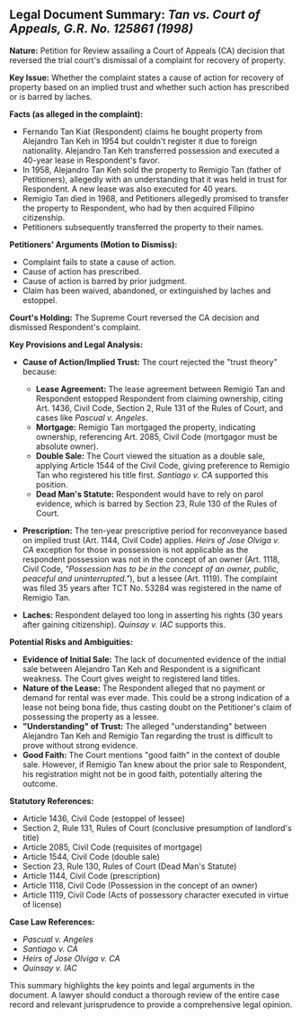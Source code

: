 ## Legal Document Summary: *Tan vs. Court of Appeals, G.R. No. 125861 (1998)*

**Nature:** Petition for Review assailing a Court of Appeals (CA) decision that reversed the trial court's dismissal of a complaint for recovery of property.

**Key Issue:** Whether the complaint states a cause of action for recovery of property based on an implied trust and whether such action has prescribed or is barred by laches.

**Facts (as alleged in the complaint):**

*   Fernando Tan Kiat (Respondent) claims he bought property from Alejandro Tan Keh in 1954 but couldn't register it due to foreign nationality. Alejandro Tan Keh transferred possession and executed a 40-year lease in Respondent's favor.
*   In 1958, Alejandro Tan Keh sold the property to Remigio Tan (father of Petitioners), allegedly with an understanding that it was held in trust for Respondent. A new lease was also executed for 40 years.
*   Remigio Tan died in 1968, and Petitioners allegedly promised to transfer the property to Respondent, who had by then acquired Filipino citizenship.
*   Petitioners subsequently transferred the property to their names.

**Petitioners' Arguments (Motion to Dismiss):**

*   Complaint fails to state a cause of action.
*   Cause of action has prescribed.
*   Cause of action is barred by prior judgment.
*   Claim has been waived, abandoned, or extinguished by laches and estoppel.

**Court's Holding:** The Supreme Court reversed the CA decision and dismissed Respondent's complaint.

**Key Provisions and Legal Analysis:**

*   **Cause of Action/Implied Trust:** The court rejected the "trust theory" because:
    *   **Lease Agreement:** The lease agreement between Remigio Tan and Respondent estopped Respondent from claiming ownership, citing Art. 1436, Civil Code, Section 2, Rule 131 of the Rules of Court, and cases like *Pascual v. Angeles*.
    *   **Mortgage:** Remigio Tan mortgaged the property, indicating ownership, referencing Art. 2085, Civil Code (mortgagor must be absolute owner).
    *   **Double Sale:** The Court viewed the situation as a double sale, applying Article 1544 of the Civil Code, giving preference to Remigio Tan who registered his title first. *Santiago v. CA* supported this position.
    *   **Dead Man's Statute:** Respondent would have to rely on parol evidence, which is barred by Section 23, Rule 130 of the Rules of Court.

*   **Prescription:** The ten-year prescriptive period for reconveyance based on implied trust (Art. 1144, Civil Code) applies. *Heirs of Jose Olviga v. CA* exception for those in possession is not applicable as the respondent possession was not in the concept of an owner (Art. 1118, Civil Code, *"Possession has to be in the concept of an owner, public, peaceful and uninterrupted."*), but a lessee (Art. 1119). The complaint was filed 35 years after TCT No. 53284 was registered in the name of Remigio Tan.

*   **Laches:** Respondent delayed too long in asserting his rights (30 years after gaining citizenship). *Quinsay v. IAC* supports this.

**Potential Risks and Ambiguities:**

*   **Evidence of Initial Sale:** The lack of documented evidence of the initial sale between Alejandro Tan Keh and Respondent is a significant weakness. The Court gives weight to registered land titles.
*   **Nature of the Lease:** The Respondent alleged that no payment or demand for rental was ever made. This could be a strong indication of a lease not being bona fide, thus casting doubt on the Petitioner's claim of possessing the property as a lessee.
*   **"Understanding" of Trust:** The alleged "understanding" between Alejandro Tan Keh and Remigio Tan regarding the trust is difficult to prove without strong evidence.
*   **Good Faith:** The Court mentions "good faith" in the context of double sale. However, if Remigio Tan knew about the prior sale to Respondent, his registration might not be in good faith, potentially altering the outcome.

**Statutory References:**

*   Article 1436, Civil Code (estoppel of lessee)
*   Section 2, Rule 131, Rules of Court (conclusive presumption of landlord's title)
*   Article 2085, Civil Code (requisites of mortgage)
*   Article 1544, Civil Code (double sale)
*   Section 23, Rule 130, Rules of Court (Dead Man's Statute)
*   Article 1144, Civil Code (prescription)
*   Article 1118, Civil Code (Possession in the concept of an owner)
*   Article 1119, Civil Code (Acts of possessory character executed in virtue of license)

**Case Law References:**

*   *Pascual v. Angeles*
*   *Santiago v. CA*
*   *Heirs of Jose Olviga v. CA*
*   *Quinsay v. IAC*

This summary highlights the key points and legal arguments in the document. A lawyer should conduct a thorough review of the entire case record and relevant jurisprudence to provide a comprehensive legal opinion.
